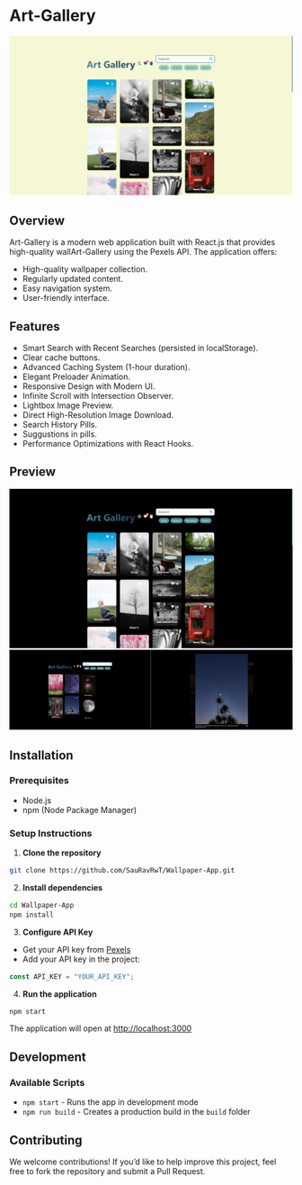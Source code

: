# Art-Gallery

<img src="./images/art-gallery-light.png" />

## Overview
Art-Gallery is a modern web application built with React.js that provides high-quality wallArt-Gallery using the Pexels API. The application offers:

- High-quality wallpaper collection.
- Regularly updated content.
- Easy navigation system.
- User-friendly interface.

## Features

- Smart Search with Recent Searches (persisted in localStorage).
- Clear cache buttons.
- Advanced Caching System (1-hour duration).
- Elegant Preloader Animation.
- Responsive Design with Modern UI.
- Infinite Scroll with Intersection Observer.
- Lightbox Image Preview.
- Direct High-Resolution Image Download.
- Search History Pills.
- Suggustions in pills.
- Performance Optimizations with React Hooks.

## Preview
<img src="./images/art-gallery-dark.png" />
<img src="./images/art-gallery-like.png" width="50%" /><img src="./images/art-gallery-view.png" width="50%" />

## Installation

### Prerequisites
- Node.js
- npm (Node Package Manager)

### Setup Instructions

1. **Clone the repository**
```bash
git clone https://github.com/SauRavRwT/Wallpaper-App.git
```

2. **Install dependencies**
```bash
cd Wallpaper-App
npm install
```

3. **Configure API Key**
- Get your API key from [Pexels](https://www.pexels.com/api/key/)
- Add your API key in the project:
```javascript
const API_KEY = "YOUR_API_KEY";
```

4. **Run the application**
```bash
npm start
```
The application will open at [http://localhost:3000](http://localhost:3000)

## Development

### Available Scripts

- `npm start` - Runs the app in development mode
- `npm run build` - Creates a production build in the `build` folder

## Contributing

We welcome contributions! If you’d like to help improve this project, feel free to fork the repository and submit a Pull Request.
